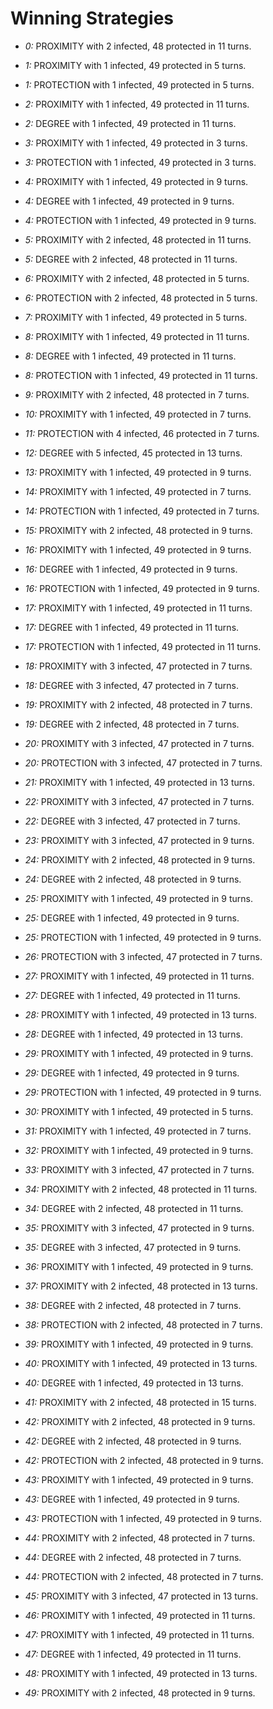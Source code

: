 # Winning Strategies

* _0:_ PROXIMITY with 2 infected, 48 protected in 11 turns.


* _1:_ PROXIMITY with 1 infected, 49 protected in 5 turns.


* _1:_ PROTECTION with 1 infected, 49 protected in 5 turns.


* _2:_ PROXIMITY with 1 infected, 49 protected in 11 turns.


* _2:_ DEGREE with 1 infected, 49 protected in 11 turns.


* _3:_ PROXIMITY with 1 infected, 49 protected in 3 turns.


* _3:_ PROTECTION with 1 infected, 49 protected in 3 turns.


* _4:_ PROXIMITY with 1 infected, 49 protected in 9 turns.


* _4:_ DEGREE with 1 infected, 49 protected in 9 turns.


* _4:_ PROTECTION with 1 infected, 49 protected in 9 turns.


* _5:_ PROXIMITY with 2 infected, 48 protected in 11 turns.


* _5:_ DEGREE with 2 infected, 48 protected in 11 turns.


* _6:_ PROXIMITY with 2 infected, 48 protected in 5 turns.


* _6:_ PROTECTION with 2 infected, 48 protected in 5 turns.


* _7:_ PROXIMITY with 1 infected, 49 protected in 5 turns.


* _8:_ PROXIMITY with 1 infected, 49 protected in 11 turns.


* _8:_ DEGREE with 1 infected, 49 protected in 11 turns.


* _8:_ PROTECTION with 1 infected, 49 protected in 11 turns.


* _9:_ PROXIMITY with 2 infected, 48 protected in 7 turns.


* _10:_ PROXIMITY with 1 infected, 49 protected in 7 turns.


* _11:_ PROTECTION with 4 infected, 46 protected in 7 turns.


* _12:_ DEGREE with 5 infected, 45 protected in 13 turns.


* _13:_ PROXIMITY with 1 infected, 49 protected in 9 turns.


* _14:_ PROXIMITY with 1 infected, 49 protected in 7 turns.


* _14:_ PROTECTION with 1 infected, 49 protected in 7 turns.


* _15:_ PROXIMITY with 2 infected, 48 protected in 9 turns.


* _16:_ PROXIMITY with 1 infected, 49 protected in 9 turns.


* _16:_ DEGREE with 1 infected, 49 protected in 9 turns.


* _16:_ PROTECTION with 1 infected, 49 protected in 9 turns.


* _17:_ PROXIMITY with 1 infected, 49 protected in 11 turns.


* _17:_ DEGREE with 1 infected, 49 protected in 11 turns.


* _17:_ PROTECTION with 1 infected, 49 protected in 11 turns.


* _18:_ PROXIMITY with 3 infected, 47 protected in 7 turns.


* _18:_ DEGREE with 3 infected, 47 protected in 7 turns.


* _19:_ PROXIMITY with 2 infected, 48 protected in 7 turns.


* _19:_ DEGREE with 2 infected, 48 protected in 7 turns.


* _20:_ PROXIMITY with 3 infected, 47 protected in 7 turns.


* _20:_ PROTECTION with 3 infected, 47 protected in 7 turns.


* _21:_ PROXIMITY with 1 infected, 49 protected in 13 turns.


* _22:_ PROXIMITY with 3 infected, 47 protected in 7 turns.


* _22:_ DEGREE with 3 infected, 47 protected in 7 turns.


* _23:_ PROXIMITY with 3 infected, 47 protected in 9 turns.


* _24:_ PROXIMITY with 2 infected, 48 protected in 9 turns.


* _24:_ DEGREE with 2 infected, 48 protected in 9 turns.


* _25:_ PROXIMITY with 1 infected, 49 protected in 9 turns.


* _25:_ DEGREE with 1 infected, 49 protected in 9 turns.


* _25:_ PROTECTION with 1 infected, 49 protected in 9 turns.


* _26:_ PROTECTION with 3 infected, 47 protected in 7 turns.


* _27:_ PROXIMITY with 1 infected, 49 protected in 11 turns.


* _27:_ DEGREE with 1 infected, 49 protected in 11 turns.


* _28:_ PROXIMITY with 1 infected, 49 protected in 13 turns.


* _28:_ DEGREE with 1 infected, 49 protected in 13 turns.


* _29:_ PROXIMITY with 1 infected, 49 protected in 9 turns.


* _29:_ DEGREE with 1 infected, 49 protected in 9 turns.


* _29:_ PROTECTION with 1 infected, 49 protected in 9 turns.


* _30:_ PROXIMITY with 1 infected, 49 protected in 5 turns.


* _31:_ PROXIMITY with 1 infected, 49 protected in 7 turns.


* _32:_ PROXIMITY with 1 infected, 49 protected in 9 turns.


* _33:_ PROXIMITY with 3 infected, 47 protected in 7 turns.


* _34:_ PROXIMITY with 2 infected, 48 protected in 11 turns.


* _34:_ DEGREE with 2 infected, 48 protected in 11 turns.


* _35:_ PROXIMITY with 3 infected, 47 protected in 9 turns.


* _35:_ DEGREE with 3 infected, 47 protected in 9 turns.


* _36:_ PROXIMITY with 1 infected, 49 protected in 9 turns.


* _37:_ PROXIMITY with 2 infected, 48 protected in 13 turns.


* _38:_ DEGREE with 2 infected, 48 protected in 7 turns.


* _38:_ PROTECTION with 2 infected, 48 protected in 7 turns.


* _39:_ PROXIMITY with 1 infected, 49 protected in 9 turns.


* _40:_ PROXIMITY with 1 infected, 49 protected in 13 turns.


* _40:_ DEGREE with 1 infected, 49 protected in 13 turns.


* _41:_ PROXIMITY with 2 infected, 48 protected in 15 turns.


* _42:_ PROXIMITY with 2 infected, 48 protected in 9 turns.


* _42:_ DEGREE with 2 infected, 48 protected in 9 turns.


* _42:_ PROTECTION with 2 infected, 48 protected in 9 turns.


* _43:_ PROXIMITY with 1 infected, 49 protected in 9 turns.


* _43:_ DEGREE with 1 infected, 49 protected in 9 turns.


* _43:_ PROTECTION with 1 infected, 49 protected in 9 turns.


* _44:_ PROXIMITY with 2 infected, 48 protected in 7 turns.


* _44:_ DEGREE with 2 infected, 48 protected in 7 turns.


* _44:_ PROTECTION with 2 infected, 48 protected in 7 turns.


* _45:_ PROXIMITY with 3 infected, 47 protected in 13 turns.


* _46:_ PROXIMITY with 1 infected, 49 protected in 11 turns.


* _47:_ PROXIMITY with 1 infected, 49 protected in 11 turns.


* _47:_ DEGREE with 1 infected, 49 protected in 11 turns.


* _48:_ PROXIMITY with 1 infected, 49 protected in 13 turns.


* _49:_ PROXIMITY with 2 infected, 48 protected in 9 turns.


